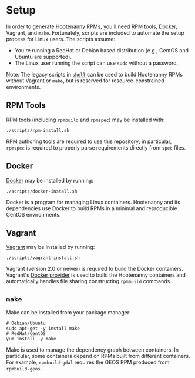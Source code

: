 # Setup

In order to generate Hootenanny RPMs, you'll need RPM tools, Docker, Vagrant,
and `make`.  Fortunately, scripts are included to automate the setup process
for Linux users.  The scripts assume:

* You're running a RedHat or Debian based distribution (e.g., CentOS and Ubuntu
  are supported).
* The Linux user running the script can use `sudo` without a password.

Note: The legacy scripts in [`shell`](./shell.md) can be used to build
Hootenanny RPMs without Vagrant or `make`, but is reserved for
resource-constrained environments.

## RPM Tools

RPM tools (including `rpmbuild` and `rpmspec`) may be installed with:

```
./scripts/rpm-install.sh
```

RPM authoring tools are required to use this repository; in particular,
`rpmspec` is required to properly parse requirements directly from `spec`
files.

## Docker

[Docker](https://docs.docker.com/) may be installed by running:

```
./scripts/docker-install.sh
```

Docker is a program for managing Linux containers.
Hootenanny and its dependencies use Docker to build RPMs in a minimal
and reproducible CentOS environments.

## Vagrant

[Vagrant](https://www.vagrantup.com/downloads.html) may be installed by running:

```
./scripts/vagrant-install.sh
```

Vagrant (version 2.0 or newer) is required to build the Docker containers.
Vagrant's [Docker provider](https://www.vagrantup.com/docs/docker/basics.html)
is used to build the Hootenanny containers and automatically handles file sharing
constructing `rpmbuild` commands.

## `make`

Make can be installed from your package manager:

```
# Debian/Ubuntu
sudo apt-get -y install make
# RedHat/CentOS
yum install -y make
```

Make is used to manage the dependency graph between containers.
In particular, some containers depend on RPMs built from different containers.
For example, `rpmbuild-gdal` requires the GEOS RPM produced from
`rpmbuild-geos`.
